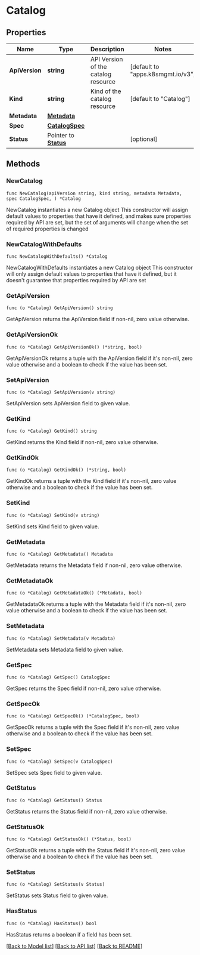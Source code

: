 # Catalog

## Properties

Name | Type | Description | Notes
------------ | ------------- | ------------- | -------------
**ApiVersion** | **string** | API Version of the catalog resource | [default to "apps.k8smgmt.io/v3"]
**Kind** | **string** | Kind of the catalog resource | [default to "Catalog"]
**Metadata** | [**Metadata**](Metadata.md) |  | 
**Spec** | [**CatalogSpec**](CatalogSpec.md) |  | 
**Status** | Pointer to [**Status**](Status.md) |  | [optional] 

## Methods

### NewCatalog

`func NewCatalog(apiVersion string, kind string, metadata Metadata, spec CatalogSpec, ) *Catalog`

NewCatalog instantiates a new Catalog object
This constructor will assign default values to properties that have it defined,
and makes sure properties required by API are set, but the set of arguments
will change when the set of required properties is changed

### NewCatalogWithDefaults

`func NewCatalogWithDefaults() *Catalog`

NewCatalogWithDefaults instantiates a new Catalog object
This constructor will only assign default values to properties that have it defined,
but it doesn't guarantee that properties required by API are set

### GetApiVersion

`func (o *Catalog) GetApiVersion() string`

GetApiVersion returns the ApiVersion field if non-nil, zero value otherwise.

### GetApiVersionOk

`func (o *Catalog) GetApiVersionOk() (*string, bool)`

GetApiVersionOk returns a tuple with the ApiVersion field if it's non-nil, zero value otherwise
and a boolean to check if the value has been set.

### SetApiVersion

`func (o *Catalog) SetApiVersion(v string)`

SetApiVersion sets ApiVersion field to given value.


### GetKind

`func (o *Catalog) GetKind() string`

GetKind returns the Kind field if non-nil, zero value otherwise.

### GetKindOk

`func (o *Catalog) GetKindOk() (*string, bool)`

GetKindOk returns a tuple with the Kind field if it's non-nil, zero value otherwise
and a boolean to check if the value has been set.

### SetKind

`func (o *Catalog) SetKind(v string)`

SetKind sets Kind field to given value.


### GetMetadata

`func (o *Catalog) GetMetadata() Metadata`

GetMetadata returns the Metadata field if non-nil, zero value otherwise.

### GetMetadataOk

`func (o *Catalog) GetMetadataOk() (*Metadata, bool)`

GetMetadataOk returns a tuple with the Metadata field if it's non-nil, zero value otherwise
and a boolean to check if the value has been set.

### SetMetadata

`func (o *Catalog) SetMetadata(v Metadata)`

SetMetadata sets Metadata field to given value.


### GetSpec

`func (o *Catalog) GetSpec() CatalogSpec`

GetSpec returns the Spec field if non-nil, zero value otherwise.

### GetSpecOk

`func (o *Catalog) GetSpecOk() (*CatalogSpec, bool)`

GetSpecOk returns a tuple with the Spec field if it's non-nil, zero value otherwise
and a boolean to check if the value has been set.

### SetSpec

`func (o *Catalog) SetSpec(v CatalogSpec)`

SetSpec sets Spec field to given value.


### GetStatus

`func (o *Catalog) GetStatus() Status`

GetStatus returns the Status field if non-nil, zero value otherwise.

### GetStatusOk

`func (o *Catalog) GetStatusOk() (*Status, bool)`

GetStatusOk returns a tuple with the Status field if it's non-nil, zero value otherwise
and a boolean to check if the value has been set.

### SetStatus

`func (o *Catalog) SetStatus(v Status)`

SetStatus sets Status field to given value.

### HasStatus

`func (o *Catalog) HasStatus() bool`

HasStatus returns a boolean if a field has been set.


[[Back to Model list]](../README.md#documentation-for-models) [[Back to API list]](../README.md#documentation-for-api-endpoints) [[Back to README]](../README.md)


